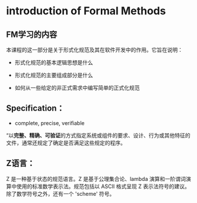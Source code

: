 # introduction of Formal Methods

## FM学习的内容

本课程的这一部分是关于形式化规范及其在软件开发中的作用。它旨在说明：

* 形式化规范的基本逻辑思想是什么

* 形式化规范的主要组成部分是什么

* 如何从一些给定的非正式需求中编写简单的正式化规范

## Specification：

* complete, precise,  verifiable

“以**完整、精确、可验证**的方式指定系统或组件的要求、设计、行为或其他特征的文件，通常还规定了确定是否满足这些规定的程序。

## Z语言：

Z 是一种基于状态的规范语言。Z 是基于公理集合论、lambda 演算和一阶谓词演算中使用的标准数学表示法。规范包括以 ASCII 格式呈现 Z 表示法符号的建议。除了数学符号之外，还有一个 'scheme' 符号。